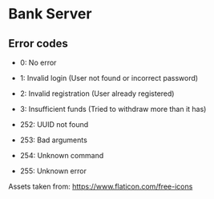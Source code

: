 # Bank Server

## Error codes

- 0: No error
- 1: Invalid login (User not found or incorrect password)
- 2: Invalid registration (User already registered)
- 3: Insufficient funds (Tried to withdraw more than it has)

- 252: UUID not found
- 253: Bad arguments
- 254: Unknown command
- 255: Unknown error

Assets taken from: https://www.flaticon.com/free-icons
